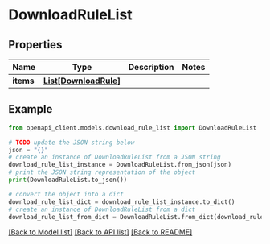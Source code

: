 # DownloadRuleList


## Properties

Name | Type | Description | Notes
------------ | ------------- | ------------- | -------------
**items** | [**List[DownloadRule]**](DownloadRule.md) |  | 

## Example

```python
from openapi_client.models.download_rule_list import DownloadRuleList

# TODO update the JSON string below
json = "{}"
# create an instance of DownloadRuleList from a JSON string
download_rule_list_instance = DownloadRuleList.from_json(json)
# print the JSON string representation of the object
print(DownloadRuleList.to_json())

# convert the object into a dict
download_rule_list_dict = download_rule_list_instance.to_dict()
# create an instance of DownloadRuleList from a dict
download_rule_list_from_dict = DownloadRuleList.from_dict(download_rule_list_dict)
```
[[Back to Model list]](../README.md#documentation-for-models) [[Back to API list]](../README.md#documentation-for-api-endpoints) [[Back to README]](../README.md)


